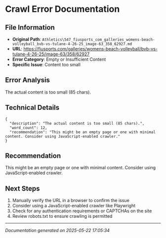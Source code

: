 # Crawl Error Documentation

## File Information
- **Original Path**: `Athletics\547_fiusports_com_galleries_womens-beach-volleyball_bvb-vs-tulane-4-26-25_image-63_358_62927.md`
- **URL**: https://fiusports.com/galleries/womens-beach-volleyball/bvb-vs-tulane-4-26-25/image-63/358/62927
- **Error Category**: Empty or Insufficient Content
- **Specific Issue**: Content too small

## Error Analysis
The actual content is too small (85 chars).

## Technical Details
```
{
  "description": "The actual content is too small (85 chars).",
  "word_count": 12,
  "recommendation": "This might be an empty page or one with minimal content. Consider using JavaScript-enabled crawler."
}
```

## Recommendation
This might be an empty page or one with minimal content. Consider using JavaScript-enabled crawler.

## Next Steps
1. Manually verify the URL in a browser to confirm the issue
2. Consider using a JavaScript-enabled crawler like Playwright
3. Check for any authentication requirements or CAPTCHAs on the site
4. Review robots.txt to ensure crawling is permitted

---
*Documentation generated on 2025-05-22 17:05:34*
